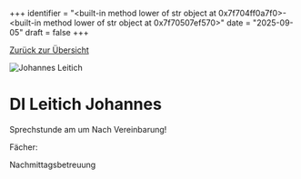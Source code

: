 
+++
identifier = "<built-in method lower of str object at 0x7f704ff0a7f0>-<built-in method lower of str object at 0x7f70507ef570>"
date = "2025-09-05"
draft = false
+++

 [Zurück zur Übersicht](/schule/lehrpersonal/)

<div class="row">
<div class="column">
<img src="/images/personal/Leitich.jpg" alt="Johannes Leitich"> 
</div>
<div class="column">

# DI Leitich Johannes 

Sprechstunde am  um Nach Vereinbarung!

Fächer: 













Nachmittagsbetreuung

</div>
</div> 

